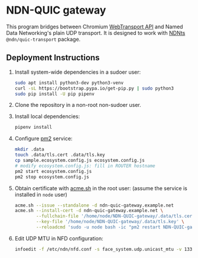 # NDN-QUIC gateway

This program bridges between Chromium [WebTransport API](https://web.dev/webtransport/) and Named Data Networking's plain UDP transport.
It is designed to work with [NDNts](https://yoursunny.com/p/NDNts/) `@ndn/quic-transport` package.

## Deployment Instructions

1. Install system-wide dependencies in a sudoer user:

    ```bash
    sudo apt install python3-dev python3-venv
    curl -sL https://bootstrap.pypa.io/get-pip.py | sudo python3
    sudo pip install -U pip pipenv
    ```

2. Clone the repository in a non-root non-sudoer user.

3. Install local dependencies:

    ```bash
    pipenv install
    ```

4. Configure [pm2](https://pm2.keymetrics.io/) service:

    ```bash
    mkdir .data
    touch .data/tls.cert .data/tls.key
    cp sample.ecosystem.config.js ecosystem.config.js
    # modify ecosystem.config.js: fill in ROUTER hostname
    pm2 start ecosystem.config.js
    pm2 stop ecosystem.config.js
    ```

5. Obtain certificate with [acme.sh](https://github.com/acmesh-official/acme.sh) in the root user:
   (assume the service is installed in `node` user)

    ```bash
    acme.sh --issue --standalone -d ndn-quic-gateway.example.net
    acme.sh --install-cert -d ndn-quic-gateway.example.net \
            --fullchain-file '/home/node/NDN-QUIC-gateway/.data/tls.cert' \
            --key-file '/home/node/NDN-QUIC-gateway/.data/tls.key' \
            --reloadcmd 'sudo -u node bash -ic "pm2 restart NDN-QUIC-gateway"'
    ```

6. Edit UDP MTU in NFD configuration:

    ```bash
    infoedit -f /etc/ndn/nfd.conf -s face_system.udp.unicast_mtu -v 1337
    ```
